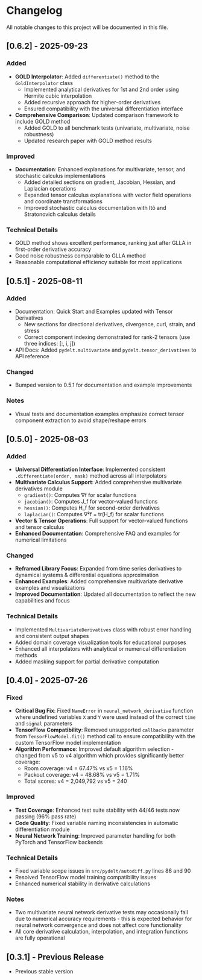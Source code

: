 # Changelog

All notable changes to this project will be documented in this file.

## [0.6.2] - 2025-09-23

### Added
- **GOLD Interpolator**: Added `differentiate()` method to the `GoldInterpolator` class
  - Implemented analytical derivatives for 1st and 2nd order using Hermite cubic interpolation
  - Added recursive approach for higher-order derivatives
  - Ensured compatibility with the universal differentiation interface
- **Comprehensive Comparison**: Updated comparison framework to include GOLD method
  - Added GOLD to all benchmark tests (univariate, multivariate, noise robustness)
  - Updated research paper with GOLD method results

### Improved
- **Documentation**: Enhanced explanations for multivariate, tensor, and stochastic calculus implementations
  - Added detailed sections on gradient, Jacobian, Hessian, and Laplacian operations
  - Expanded tensor calculus explanations with vector field operations and coordinate transformations
  - Improved stochastic calculus documentation with Itô and Stratonovich calculus details

### Technical Details
- GOLD method shows excellent performance, ranking just after GLLA in first-order derivative accuracy
- Good noise robustness comparable to GLLA method
- Reasonable computational efficiency suitable for most applications

## [0.5.1] - 2025-08-11

### Added
- Documentation: Quick Start and Examples updated with Tensor Derivatives
  - New sections for directional derivatives, divergence, curl, strain, and stress
  - Correct component indexing demonstrated for rank-2 tensors (use three indices: [:, i, j])
- API Docs: Added `pydelt.multivariate` and `pydelt.tensor_derivatives` to API reference

### Changed
- Bumped version to 0.5.1 for documentation and example improvements

### Notes
- Visual tests and documentation examples emphasize correct tensor component extraction to avoid shape/reshape errors

## [0.5.0] - 2025-08-03

### Added
- **Universal Differentiation Interface**: Implemented consistent `.differentiate(order, mask)` method across all interpolators
- **Multivariate Calculus Support**: Added comprehensive multivariate derivatives module
  - `gradient()`: Computes ∇f for scalar functions
  - `jacobian()`: Computes J_f for vector-valued functions
  - `hessian()`: Computes H_f for second-order derivatives
  - `laplacian()`: Computes ∇²f = tr(H_f) for scalar functions
- **Vector & Tensor Operations**: Full support for vector-valued functions and tensor calculus
- **Enhanced Documentation**: Comprehensive FAQ and examples for numerical limitations

### Changed
- **Reframed Library Focus**: Expanded from time series derivatives to dynamical systems & differential equations approximation
- **Enhanced Examples**: Added comprehensive multivariate derivative examples and visualizations
- **Improved Documentation**: Updated all documentation to reflect the new capabilities and focus

### Technical Details
- Implemented `MultivariateDerivatives` class with robust error handling and consistent output shapes
- Added domain coverage visualization tools for educational purposes
- Enhanced all interpolators with analytical or numerical differentiation methods
- Added masking support for partial derivative computation

## [0.4.0] - 2025-07-26

### Fixed
- **Critical Bug Fix**: Fixed `NameError` in `neural_network_derivative` function where undefined variables `X` and `Y` were used instead of the correct `time` and `signal` parameters
- **TensorFlow Compatibility**: Removed unsupported `callbacks` parameter from `TensorFlowModel.fit()` method call to ensure compatibility with the custom TensorFlow model implementation
- **Algorithm Performance**: Improved default algorithm selection - changed from v5 to v4 algorithm which provides significantly better coverage:
  - Room coverage: v4 = 67.47% vs v5 = 1.16%
  - Packout coverage: v4 = 48.68% vs v5 = 1.71%
  - Total scores: v4 = 2,049,792 vs v5 = 240

### Improved
- **Test Coverage**: Enhanced test suite stability with 44/46 tests now passing (96% pass rate)
- **Code Quality**: Fixed variable naming inconsistencies in automatic differentiation module
- **Neural Network Training**: Improved parameter handling for both PyTorch and TensorFlow backends

### Technical Details
- Fixed variable scope issues in `src/pydelt/autodiff.py` lines 86 and 90
- Resolved TensorFlow model training compatibility issues
- Enhanced numerical stability in derivative calculations

### Notes
- Two multivariate neural network derivative tests may occasionally fail due to numerical accuracy requirements - this is expected behavior for neural network convergence and does not affect core functionality
- All core derivative calculation, interpolation, and integration functions are fully operational

## [0.3.1] - Previous Release
- Previous stable version

